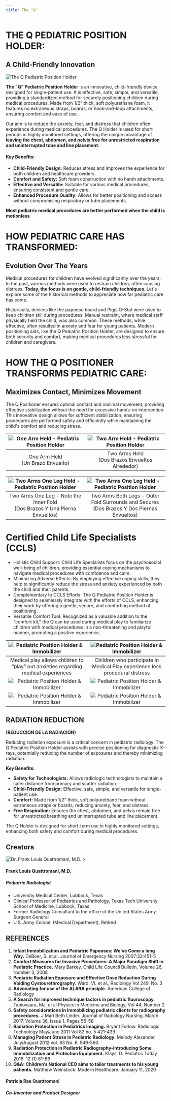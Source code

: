 ```yaml
---
title: The "Q"
---
```


# THE Q PEDIATRIC POSITION HOLDER:
## A Child-Friendly Innovation

![The Q Pediatric Position Holder](images/IMG_1740.JPG)

**The "Q" Pediatric Position Holder** is an innovative, child-friendly device designed for single-patient use. It is effective, safe, simple, and versatile, providing a standardized method for securely positioning children during medical procedures. Made from 1/2” thick, soft polyurethane foam, it features no extraneous straps, boards, or hook-and-loop attachments, ensuring comfort and ease of use.

Our aim is to reduce the anxiety, fear, and distress that children often experience during medical procedures. The Q Holder is used for short periods in highly monitored settings, offering the unique advantage of **leaving the chest, abdomen, and pelvis free for unrestricted respiration and uninterrupted tube and line placement**.

#### Key Benefits:
- **Child-Friendly Design:** Reduces stress and improves the experience for both children and healthcare providers.
- **Comfort and Safety:** Soft foam construction with no harsh attachments.
- **Effective and Versatile:** Suitable for various medical procedures, ensuring consistent and gentle care.
- **Enhanced Procedure Quality:** Allows for better positioning and access without compromising respiratory or tube placements.

**Most pediatric medical procedures are better performed when the child is motionless**

# HOW PEDIATRIC CARE HAS TRANSFORMED:
## Evolution Over The Years

Medical procedures for children have evolved significantly over the years. In the past, various methods were used to restrain children, often causing distress. **Today, the focus is on gentle, child-friendly techniques**. Let's explore some of the historical methods to appreciate how far pediatric care has come.

Historically, devices like the papoose board and Pigg-O-Stat were used to keep children still during procedures. Manual restraint, where medical staff physically held the child, was also common. These methods, while effective, often resulted in anxiety and fear for young patients. Modern positioning aids, like the Q Pediatric Position Holder, are designed to ensure both security and comfort, making medical procedures less stressful for children and caregivers.

# HOW THE Q POSITIONER TRANSFORMS PEDIATRIC CARE:
## Maximizes Contact, Minimizes Movement

The Q Positioner ensures optimal contact and minimal movement, providing effective stabilization without the need for excessive hands-on intervention. This innovative design allows for sufficient stabilization, ensuring procedures are performed safely and efficiently while maintaining the child's comfort and reducing stress.

| ![One Arm Held - Pediatric Position Holder](/images/one-arm.jpeg) | ![Two Arm Hold - Pediatric Position Holder](/images/two-arms.jpeg) | 
|:--:|:--:|
| One Arm Held<br>(Un Brazo Envuelto) | Two Arms Held<br>(Dos Brazos Envueltos Alrededor) |

| ![Two Arms One Leg Hold - Pediatric Position Holder](/images/two-arms-one-leg.jpeg) | ![Two Arms One Leg Held - Pediatric Position Holder](/images/two-arms-two-legs.jpeg) | 
|:--:|:--:|
| Two Arms One Leg - Note the Inner Fold<br>(Dos Brazos Y Una Pierna Envueltos) | Two Arms Both Legs - Outer Fold Surrounds and Secures<br>(Dos Brazos Y Dos Piernas Envueltos) |

# Certified Child Life Specialists (CCLS)

- Holistic Child Support: Child Life Specialists focus on the psychosocial well-being of children, providing essential coping mechanisms to navigate medical procedures with confidence and calm.
- Minimizing Adverse Effects: By employing effective coping skills, they help to significantly reduce the stress and anxiety experienced by both the child and their parents.
- Complementary to CCLS Efforts: The Q Pediatric Position Holder is designed to seamlessly integrate with the efforts of CCLS, enhancing their work by offering a gentle, secure, and comforting method of positioning.
- Versatile Comfort Tool: Recognized as a valuable addition to the "comfort kit," the Q can be used during medical play to familiarize children with medical procedures in a non-threatening and playful manner, promoting a positive experience.

| ![Pediatric Position Holder & Immobilizer](/images/imagejpeg_0.jpg) | ![Pediatric Position Holder & Immobilizer](/images/imagejpeg_1.jpg) |
|:--:|:--:|
| Medical play allows children to “play” out anxieties regarding medical experiences | Children who participate in Medical Play experience less procedural distress |
| ![Pediatric Position Holder & Immobilizer](/images/imagejpeg_0-1.jpg) | ![Pediatric Position Holder & Immobilizer](/images/imagejpeg_2.jpg) |
| ![Pediatric Position Holder & Immobilizer](/images/CCLS.jpeg) | ![Pediatric Position Holder & Immobilizer](/images/CCLS-2.jpeg) |


## RADIATION REDUCTION
**(REDUCCIÓN DE LA RADIACIÓN)**

Reducing radiation exposure is a critical concern in pediatric radiology. The Q Pediatric Position Holder assists with precise positioning for diagnostic X-rays, potentially reducing the number of exposures and thereby minimizing radiation.

**Key Benefits:**
- **Safety for Technologists:** Allows radiologic technologists to maintain a safer distance from primary and scatter radiation.
- **Child-Friendly Design:** Effective, safe, simple, and versatile for single-patient use.
- **Comfort:** Made from 1/2” thick, soft polyurethane foam without extraneous straps or boards, reducing anxiety, fear, and distress.
- **Free Respiration:** Ensures the chest, abdomen, and pelvis remain free for unrestricted breathing and uninterrupted tube and line placement.

The Q Holder is designed for short-term use in highly monitored settings, enhancing both safety and comfort during medical procedures.

## Creators
![Dr. Frank Louis Quattromani, M.D. >](/images/IMG_3791.JPG)

#### Frank Louis Quattromani, M.D. 
##### Pediatric Radiologist
- University Medical Center, Lubbock, Texas  
- Clinical Professor of Pediatrics and Pathology, Texas Tech University School of Medicine, Lubbock, Texas  
- Former Radiology Consultant to the office of the United States Army Surgeon General  
- U.S. Army Colonel (Medical Department), Retired  

## REFERENCES

1. **Infant Immobilization and Pediatric Papooses: We’ve Come a long Way.** DeBoer, S. et.al. Journal of Emergency Nursing 2007:33:451-5
2. **Comfort Measures for Invasive Procedures: A Major Paradigm Shift in Pediatric Practice.** Mary Barkey, Child Life Council Bulletin, Volume 26, Number 3, 2008
3. **Pediatric Radiation Exposure and Effective Dose Reduction During Voiding Cystourethrography.** Ward, VL et al., Radiology Vol 249, No. 3
4. **Advocating for use of the ALARA principle.** American College of Radiology
5. **A Search for improved technique factors in pediatric fluoroscopy.** Tapiovaara, MJ. et al Physics in Medicine and Biology, Vol 44, Number 2
6. **Safety considerations in immobilizing pediatric clients for radiography procedures.** J Mari Beth Linder. Journal of Radiology Nursing. March 2017, Volume 36, Issue 1. Pages 55-58
7. **Radiation Protection in Pediatrics Imaging.** Bryant Furlow. Radiologic Technology May/June 2011 Vol 82 no. 5 421-439
8. **Managing Patient Stress in Pediatric Radiology.** Melody Alexander July/August 2012 vol. 83 No. 6. 549-560.
9. **Radiation Protection in Pediatric Radiography-Introducing Some Immobilization and Protection Equipment.** Klays, D. Pediatric Today 2016: 12 (1) 81-86
10. **Q&A: Children’s National CEO aims to tailor treatments to his young patients.** Matthew Weinstock. Modern Healthcare. January 11, 2020

#### Patricia Rae Quattromani
##### Co-Inventor and Product Designer
